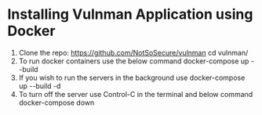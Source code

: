 # Installing Vulnman Application using Docker

1. Clone the repo:
    https://github.com/NotSoSecure/vulnman
    cd vulnman/
2. To run docker containers use the below command
    docker-compose up --build
3. If you wish to run the servers in the background use 
    docker-compose up --build -d
4. To turn off the server use Control-C in the terminal and below command
    docker-compose down
